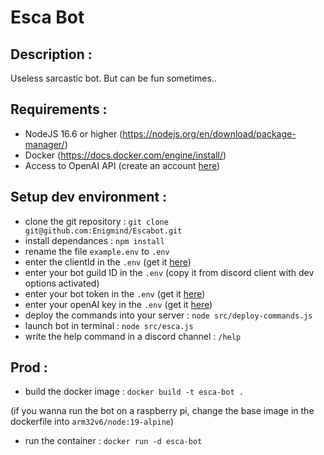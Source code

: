 # Esca Bot
## Description :
Useless sarcastic bot. But can be fun sometimes..

## Requirements :
- NodeJS 16.6 or higher (https://nodejs.org/en/download/package-manager/)
- Docker (https://docs.docker.com/engine/install/)
- Access to OpenAI API (create an account [here](https://beta.openai.com/signup))

## Setup dev environment :
- clone the git repository : `git clone git@github.com:Enigmind/Escabot.git`
- install dependances : `npm install`
- rename the file `example.env` to `.env`
- enter the clientId in the `.env` (get it [here](https://discord.com/developpers))
- enter your bot guild ID in the `.env` (copy it from discord client with dev options activated)
- enter your bot token in the `.env` (get it [here](https://discord.com/developpers))
- enter your openAI key in the `.env` (get it [here](https://beta.openai.com/account/api-keys))
- deploy the commands into your server : `node src/deploy-commands.js`
- launch bot in terminal : `node src/esca.js`
- write the help command in a discord channel : `/help`


## Prod :
- build the docker image : `docker build -t esca-bot .`

(if you wanna run the bot on a raspberry pi, change the base image in the dockerfile into `arm32v6/node:19-alpine`)

- run the container : `docker run -d esca-bot`
